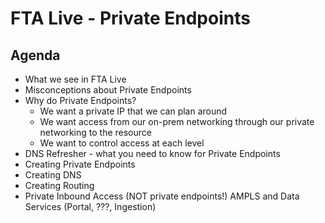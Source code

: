 # FTA Live - Private Endpoints

## Agenda

- What we see in FTA Live
- Misconceptions about Private Endpoints
- Why do Private Endpoints?
  - We want a private IP that we can plan around
  - We want access from our on-prem networking through our private networking to the resource
  - We want to control access at each level
- DNS Refresher - what you need to know for Private Endpoints
- Creating Private Endpoints
- Creating DNS
- Creating Routing
- Private Inbound Access (NOT private endpoints!)
AMPLS and Data Services (Portal, ???, Ingestion)
